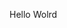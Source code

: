 Hello Wolrd









































































































































































































































































































































































































































































































































































































































































































































































































































































































































































































































































































































































































































































































































































































































